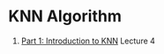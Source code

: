 # KNN Algorithm

1. [Part 1: Introduction to KNN](https://walidhadri.medium.com/k-nearest-neighbors-part-1-introduction-a67cfdd601a7) Lecture 4
